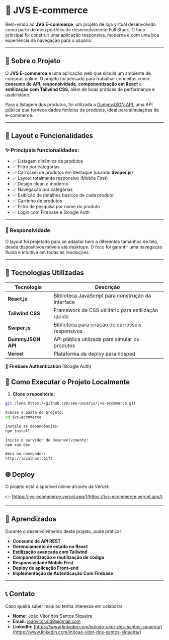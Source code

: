# 🛒 JVS E-commerce

Bem-vindo ao **JVS E-commerce**, um projeto de loja virtual desenvolvido como parte do meu portfólio de desenvolvimento Full Stack. O foco principal foi construir uma aplicação responsiva, moderna e com uma boa experiência de navegação para o usuário.

---

## 📌 Sobre o Projeto

O **JVS E-commerce** é uma aplicação web que simula um ambiente de compras online. O projeto foi pensado para trabalhar conceitos como **consumo de API**, **responsividade**, **componentização em React** e **estilização com Tailwind CSS**, além de boas práticas de performance e usabilidade.

Para a listagem dos produtos, foi utilizada a [DummyJSON API](https://dummyjson.com/products), uma API pública que fornece dados fictícios de produtos, ideal para simulações de e-commerce.

---

## 🎨 Layout e Funcionalidades

### ✨ Principais funcionalidades:

- ✅ Listagem dinâmica de produtos
- ✅ Filtro por categorias
- ✅ Carrossel de produtos em destaque (usando **Swiper.js**)
- ✅ Layout totalmente responsivo (Mobile First)
- ✅ Design clean e moderno
- ✅ Navegação por categorias
- ✅ Exibição de detalhes básicos de cada produto
- ✅ Carrinho de produtos
- ✅ Filtro de pesquisa por nome do produto
- ✅ Login com Firebase e Google Auth

---

### 📱 Responsividade

O layout foi projetado para se adaptar bem a diferentes tamanhos de tela, desde dispositivos móveis até desktops. O foco foi garantir uma navegação fluida e intuitiva em todas as resoluções.

---

## 🧰 Tecnologias Utilizadas

| Tecnologia        | Descrição                                  |
|-------------------|--------------------------------------------|
| **React.js**      | Biblioteca JavaScript para construção da interface |
| **Tailwind CSS**  | Framework de CSS utilitário para estilização rápida |
| **Swiper.js**     | Biblioteca para criação de carrosséis responsivos |
| **DummyJSON API** | API pública utilizada para simular os produtos |
| **Vercel**        | Plataforma de deploy para hosped
🔐 **Firebase Authentication** (Google Auth)

## 🚀 Como Executar o Projeto Localmente

1. **Clone o repositório:**

```bash
git clone https://github.com/seu-usuario/jvs-ecommerce.git

Acesse a pasta do projeto:
cd jvs-ecommerce

Instale as dependências:
npm install

Inicie o servidor de desenvolvimento:
npm run dev

Abra no navegador:
http://localhost:5173
```
## 🌐 Deploy

O projeto está disponível online através da Vercel:

👉 [https://jvs-ecommerce.vercel.app/](https://jvs-ecommerce.vercel.app/)

---

## 🎯 Aprendizados

Durante o desenvolvimento deste projeto, pude praticar:

- **Consumo de API REST**
- **Gerenciamento de estado no React**
- **Estilização avançada com Tailwind**
- **Componentização e reutilização de código**
- **Responsividade Mobile First**
- **Deploy de aplicação Front-end**
- **Implementação de Autenticação Com Firebase**

---

## 📞 Contato

Caso queira saber mais ou tenha interesse em colaborar:

- **Nome:** João Vitor dos Santos Siqueira  
- **Email:** joaovitor.siq8@gmail.com  
- **LinkedIn:** [https://www.linkedin.com/in/joao-vitor-dos-santos-siqueira/](https://www.linkedin.com/in/joao-vitor-dos-santos-siqueira/)


